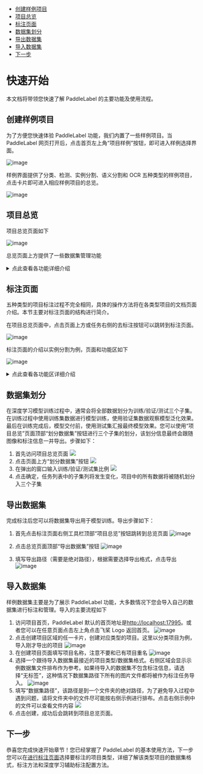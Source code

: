 <!-- TOC -->

- [创建样例项目](#%E5%88%9B%E5%BB%BA%E6%A0%B7%E4%BE%8B%E9%A1%B9%E7%9B%AE)
- [项目总览](#%E9%A1%B9%E7%9B%AE%E6%80%BB%E8%A7%88)
- [标注页面](#%E6%A0%87%E6%B3%A8%E9%A1%B5%E9%9D%A2)
- [数据集划分](#%E6%95%B0%E6%8D%AE%E9%9B%86%E5%88%92%E5%88%86)
- [导出数据集](#%E5%AF%BC%E5%87%BA%E6%95%B0%E6%8D%AE%E9%9B%86)
- [导入数据集](#%E5%AF%BC%E5%85%A5%E6%95%B0%E6%8D%AE%E9%9B%86)
- [下一步](#%E4%B8%8B%E4%B8%80%E6%AD%A5)

<!-- /TOC -->

# 快速开始

本文档将带领您快速了解 PaddleLabel 的主要功能及使用流程。

## 创建样例项目

为了方便您快速体验 PaddleLabel 功能，我们内置了一些样例项目。当 PaddleLabel 网页打开后，点击首页左上角“项目样例”按钮，即可进入样例选择界面。

![image](/doc/CN/assets/sample_button.png)

样例界面提供了分类、检测、实例分割、语义分割和 OCR 五种类型的样例项目，点击卡片即可进入相应样例项目的总览。

![image](/doc/CN/assets/sample_page.png)

## 项目总览

项目总览页面如下

![image](/doc/CN/assets/project_overview.png)

总览页面上方提供了一些数据集管理功能

<details> <summary markdown="span">点此查看各功能详细介绍</summary>

- 去标注：跳转到标注页面
- 项目设置：修改项目名称和描述
  ![1](https://user-images.githubusercontent.com/29757093/206072481-318551ce-69fb-40bb-9f2a-076d076f72c1.png)
- 划分数据集：对数据集进行训练/验证/测试子集的划分
  ![1](https://user-images.githubusercontent.com/29757093/206072638-187a0c1a-d6c6-4389-b5c7-0faa08cd646e.png)
- 导入额外数据：向当前数据集中导入更多数据
  ![1](https://user-images.githubusercontent.com/29757093/206072742-34c19214-463b-455e-bc46-25de0bf81096.png)
- 导出数据集：将数据集中的图片和标注信息导出
  ![1](https://user-images.githubusercontent.com/29757093/206072833-18ebcfe7-e67f-4ff6-ae0a-91de56ba647a.png)
- 自动推理设置：配置 PaddleLabel-ML 选项，使用自动推理模型在项目中进行预标注
![image](/doc/CN/assets/auto_inference.png)
</details>

## 标注页面

五种类型的项目标注过程不完全相同，具体的操作方法将在各类型项目的文档页面介绍。本节主要对标注页面的结构进行简介。

在项目总览页面中，点击页面上方或任务右侧的去标注按钮可以跳转到标注页面。

![image](/doc/CN/assets/project_overview_to_label.png)

标注页面的介绍以实例分割为例，页面和功能区如下

![image](/doc/CN/assets/label_page.png)

<details> <summary markdown="span">点此查看各功能区详细介绍</summary>

- **标注工具**区域可以选择多边形，笔刷，橡皮擦，移动/缩放图片等工具。大多数标注操作支持撤销/重做。每步标注操作完成后都会自动向后端进行保存。最下方清空标注工具可以清除当前图片中的所有标注。
- **上一张/下一张**按钮在画布两侧，点击可以切换图片
- **标注进度**在页面最下方，显示标注进度和当前图片编号
- **展示/推理设置**工具栏主要包括对画布中标注元素展示的设置和基于深度学习的自动/交互式模型推理设置。顶部的项目总览按钮可以返回项目总览页面。
- **标签/标注列表**区域展示当前项目的标签（标注的类别，如分类项目中的类别）和当前图片中的标注（如实例分割中每个实例都是一条标注）。不同项目这一区域的展示的元素有所不同，如分类项目中没有标注列表，OCR 项目中这一区域没有标签列表，标注列表中添加了文字内容编辑功能。

</details>

## 数据集划分

在深度学习模型训练过程中，通常会将全部数据划分为训练/验证/测试三个子集。在训练过程中使用训练集数据进行模型训练，使用验证集数据观察模型泛化效果。最后在训练完成后，模型交付前，使用测试集汇报最终模型效果。您可以使用“项目总览”页面顶部“划分数据集”按钮进行三个子集的划分，该划分信息最终会跟随图像和标注信息一并导出。步骤如下：

1. 首先访问项目总览页面
   ![](/doc/CN/assets/project_overview.png)
2. 点击页面上方“划分数据集”按钮
   ![](/doc/CN/assets/project_overview_to_split.png)
3. 在弹出的窗口输入训练/验证/测试集比例
   ![](/doc/CN/assets/dataset_split.png)
4. 点击确定，任务列表中的子集列将发生变化，项目中的所有数据将被随机划分入三个子集

## 导出数据集

完成标注后您可以将数据集导出用于模型训练。导出步骤如下：

1. 首先点击标注页面右侧工具栏顶部“项目总览”按钮跳转到总览页面
   ![image](/doc/CN/assets/to_overview.png)

2. 点击总览页面顶部“导出数据集”按钮
   ![image](/doc/CN/assets/export.png)

3. 填写导出路径（需要是绝对路径），根据需要选择导出格式，点击导出
   ![image](/doc/CN/assets/export_detail.png)

## 导入数据集

样例数据集主要是为了展示 PaddleLabel 功能，大多数情况下您会导入自己的数据集进行标注和管理。导入的主要流程如下

1. 访问项目首页，PaddleLabel 默认的首页地址是[http://localhost:17995](http://localhost:17995)。或者您可以在任意页面点击左上角点击飞桨 Logo 返回首页。
   ![image](/doc/CN/assets/to_home.png)
2. 点击创建项目区域的任一卡片，创建对应类型的项目。这里以分类项目为例，导入刚才导出的项目
   ![image](/doc/CN/assets/create.png)
3. 在创建项目页面填写项目名称，注意不要和已有项目重名
   ![image](/doc/CN/assets/import_name.png)
4. 选择一个跟待导入数据集最接近的项目类型/数据集格式。右侧区域会显示示例数据集文件排布作为参考。如果待导入的数据集不包含标注信息，请选择“无标签”，这种情况下数据集路径下所有的图片文件都将被作为标注任务导入。
   ![image](/doc/CN/assets/sample_structure.png)
5. 填写“数据集路径”，该路径是到一个文件夹的绝对路径，为了避免导入过程中遇到问题，请将文件夹中的文件尽可能按右侧示例进行排布。点击右侧示例中的文件可以查看文件内容
   ![](/doc/CN/assets/dataset_path.png)
6. 点击创建，成功后会跳转到项目总览页面。

## 下一步

恭喜您完成快速开始章节！您已经掌握了 PaddleLabel 的基本使用方法，下一步您可以在[进行标注页面](./project/project.md)选择要标注的项目类型，详细了解该类型项目的数据集格式，标注方法和深度学习辅助标注配置方法。
